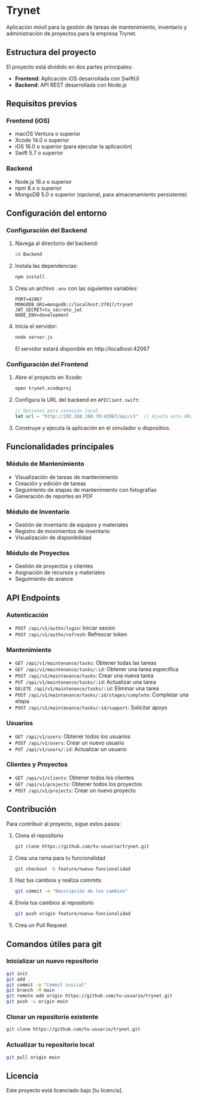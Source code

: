 # Trynet

Aplicación móvil para la gestión de tareas de mantenimiento, inventario y administración de proyectos para la empresa Trynet.

## Estructura del proyecto

El proyecto está dividido en dos partes principales:

- **Frontend**: Aplicación iOS desarrollada con SwiftUI
- **Backend**: API REST desarrollada con Node.js

## Requisitos previos

### Frontend (iOS)
- macOS Ventura o superior
- Xcode 14.0 o superior
- iOS 16.0 o superior (para ejecutar la aplicación)
- Swift 5.7 o superior

### Backend
- Node.js 16.x o superior
- npm 8.x o superior
- MongoDB 5.0 o superior (opcional, para almacenamiento persistente)

## Configuración del entorno

### Configuración del Backend

1. Navega al directorio del backend:
   ```bash
   cd Backend
   ```

2. Instala las dependencias:
   ```bash
   npm install
   ```

3. Crea un archivo `.env` con las siguientes variables:
   ```
   PORT=42067
   MONGODB_URI=mongodb://localhost:27017/trynet
   JWT_SECRET=tu_secreto_jwt
   NODE_ENV=development
   ```

4. Inicia el servidor:
   ```bash
   node server.js
   ```
   
   El servidor estará disponible en http://localhost:42067

### Configuración del Frontend

1. Abre el proyecto en Xcode:
   ```bash
   open trynet.xcodeproj
   ```

2. Configura la URL del backend en `APIClient.swift`:
   ```swift
   // Opciones para conexión local
   let url = "http://192.168.100.70:42067/api/v1"  // Ajusta esta URL a la dirección de tu servidor
   ```

3. Construye y ejecuta la aplicación en el simulador o dispositivo.

## Funcionalidades principales

### Módulo de Mantenimiento
- Visualización de tareas de mantenimiento
- Creación y edición de tareas
- Seguimiento de etapas de mantenimiento con fotografías
- Generación de reportes en PDF

### Módulo de Inventario
- Gestión de inventario de equipos y materiales
- Registro de movimientos de inventario
- Visualización de disponibilidad

### Módulo de Proyectos
- Gestión de proyectos y clientes
- Asignación de recursos y materiales
- Seguimiento de avance

## API Endpoints

### Autenticación
- `POST /api/v1/authn/login`: Iniciar sesión
- `POST /api/v1/authn/refresh`: Refrescar token

### Mantenimiento
- `GET /api/v1/maintenance/tasks`: Obtener todas las tareas
- `GET /api/v1/maintenance/tasks/:id`: Obtener una tarea específica
- `POST /api/v1/maintenance/tasks`: Crear una nueva tarea
- `PUT /api/v1/maintenance/tasks/:id`: Actualizar una tarea
- `DELETE /api/v1/maintenance/tasks/:id`: Eliminar una tarea
- `POST /api/v1/maintenance/tasks/:id/stages/complete`: Completar una etapa
- `POST /api/v1/maintenance/tasks/:id/support`: Solicitar apoyo

### Usuarios
- `GET /api/v1/users`: Obtener todos los usuarios
- `POST /api/v1/users`: Crear un nuevo usuario
- `PUT /api/v1/users/:id`: Actualizar un usuario

### Clientes y Proyectos
- `GET /api/v1/clients`: Obtener todos los clientes
- `GET /api/v1/projects`: Obtener todos los proyectos
- `POST /api/v1/projects`: Crear un nuevo proyecto

## Contribución

Para contribuir al proyecto, sigue estos pasos:

1. Clona el repositorio
   ```bash
   git clone https://github.com/tu-usuario/trynet.git
   ```

2. Crea una rama para tu funcionalidad
   ```bash
   git checkout -b feature/nueva-funcionalidad
   ```

3. Haz tus cambios y realiza commits
   ```bash
   git commit -m "Descripción de los cambios"
   ```

4. Envía tus cambios al repositorio
   ```bash
   git push origin feature/nueva-funcionalidad
   ```

5. Crea un Pull Request

## Comandos útiles para git

### Inicializar un nuevo repositorio
```bash
git init
git add .
git commit -m "Commit inicial"
git branch -M main
git remote add origin https://github.com/tu-usuario/trynet.git
git push -u origin main
```

### Clonar un repositorio existente
```bash
git clone https://github.com/tu-usuario/trynet.git
```

### Actualizar tu repositorio local
```bash
git pull origin main
```

## Licencia

Este proyecto está licenciado bajo [tu licencia]. 